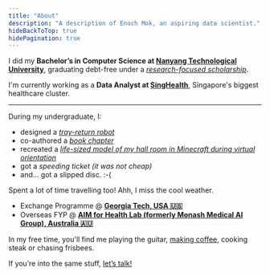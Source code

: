 ```yaml
---
title: "About"
description: "A description of Enoch Mok, an aspiring data scientist."
hideBackToTop: true
hidePagination: true
---
```


I did my **Bachelor’s in Computer Science at [Nanyang Technological University](https://www.ntu.edu.sg/)**, graduating debt-free under a [_research-focused scholarship_](https://www.ntu.edu.sg/admissions/undergraduate/premier-scholar-programmes/cn-yang-scholars-programme).

I'm currently working as a **Data Analyst at [SingHealth](https://www.singhealth.com.sg/)**, Singapore's biggest healthcare cluster.

---

During my undergraduate, I:

- designed a [_tray-return robot_](https://blogs.ntu.edu.sg/ps9888-2021-g15/)
- co-authored a [_book chapter_](https://www.igi-global.com/chapter/federated-learning-for-breast-cancer-classification/338985)
- recreated a [_life-sized model of my hall room in Minecraft during virtual orientation_](/OrientationHallRoomMinecraft.jpg)
- got a _speeding ticket (it was not cheap)_
- and... got a slipped disc. :-(

Spent a lot of time travelling too! Ahh, I miss the cool weather.

- Exchange Programme @ [**Georgia Tech, USA 🇺🇸**](https://www.gatech.edu/)
- Overseas FYP @ [**AIM for Health Lab (formerly Monash Medical AI Group), Australia 🇦🇺**](https://www.monash.edu/it/aimh-lab)

In my free time, you'll find me playing the guitar, [making coffee](/things/my_caffeine_addiction), cooking steak or chasing frisbees.

If you’re into the same stuff, [let’s talk!](mailto:enochmokny@gmail.com)

